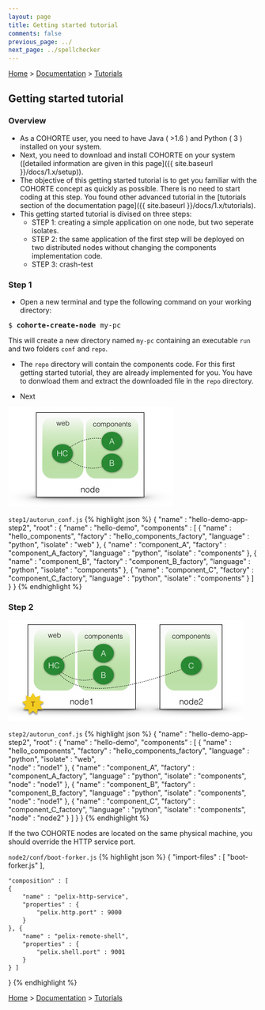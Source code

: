 ```yaml
---
layout: page
title: Getting started tutorial
comments: false
previous_page: ../
next_page: ../spellchecker
---
```


[Home](../../../../) > [Documentation](../../) > [Tutorials](../)

## Getting started tutorial

### Overview

 * As a COHORTE user, you need to have Java ( >1.6 ) and Python ( 3 ) installed on your system.
 * Next, you need to download and install COHORTE on your system ([detailed information are given in this page]({{ site.baseurl }}/docs/1.x/setup)).
 * The objective of this getting started tutorial is to get you familiar with the COHORTE concept as quickly as possible. There is no need to start coding at this step. You found other advanced tutorial in the [tutorials section of the documentation page]({{ site.baseurl }}/docs/1.x/tutorials).
 * This getting started tutorial is divised on three steps:
   * STEP 1: creating a simple application on one node, but two seperate isolates. 
   * STEP 2: the same application of the first step will be deployed on two distributed nodes without changing the components implementation code.
   * STEP 3: crash-test

### Step 1

 * Open a new terminal and type the following command on your working directory:

 <pre>
$ <b>cohorte-create-node</b> my-pc
</pre>

This will create a new directory named `my-pc` containing an executable `run` and two folders `conf` and `repo`.

 * The `repo` directory will contain the components code. For this first getting started tutorial, they are already implemented for you. You have to donwload them and extract the downloaded file in the `repo` directory.

<div id="download_night_builds"/> 

 * Next

![Step 1](getting-started-img-1.png)

`step1/autorun_conf.js`
{% highlight json %}
{
	"name" : "hello-demo-app-step2",
	"root" : {
		"name" : "hello-demo",
		"components" : [ {
			"name" : "hello_components",
			"factory" : "hello_components_factory",
			"language" : "python",
			"isolate" : "web"
		}, {
			"name" : "component_A",
			"factory" : "component_A_factory",
			"language" : "python",
			"isolate" : "components"
		}, {
			"name" : "component_B",
			"factory" : "component_B_factory",
			"language" : "python",
			"isolate" : "components"
		}, {
			"name" : "component_C",
			"factory" : "component_C_factory",
			"language" : "python",
			"isolate" : "components"
		}  ]
	}
}
{% endhighlight %}

### Step 2

![Step 2](getting-started-img-2.png)

`step2/autorun_conf.js`
{% highlight json %}
{
	"name" : "hello-demo-app-step2",
	"root" : {
		"name" : "hello-demo",
		"components" : [ {
			"name" : "hello_components",
			"factory" : "hello_components_factory",
			"language" : "python",
			"isolate" : "web",			
			"node" : "node1"
		}, {
			"name" : "component_A",
			"factory" : "component_A_factory",
			"language" : "python",
			"isolate" : "components",
			"node" : "node1"
		}, {
			"name" : "component_B",
			"factory" : "component_B_factory",
			"language" : "python",
			"isolate" : "components",
			"node" : "node1"
		}, {
			"name" : "component_C",
			"factory" : "component_C_factory",
			"language" : "python",
			"isolate" : "components",
			"node" : "node2"
		}  ]
	}
}
{% endhighlight %}

If the two COHORTE nodes are located on the same physical machine, you should override the HTTP service port.

`node2/conf/boot-forker.js`
{% highlight json %}
{
	"import-files" : [ "boot-forker.js" ],

	"composition" : [
	{
		"name" : "pelix-http-service",
		"properties" : {
			"pelix.http.port" : 9000
		}
	}, {
		"name" : "pelix-remote-shell",
		"properties" : {
			"pelix.shell.port" : 9001
		}
	} ]
}
{% endhighlight %}


[Home](../../../../) > [Documentation](../../) > [Tutorials](../)


<script>
    function loadLatestSnapshots() {
        $.getJSON( "http://cohorte.github.io/latest_demos.json", function( data ) {
            console.log("refresh snapshots...");
            frame = "<a href='" + data["snapshots"]["getting-started-tutorial-distribution"]["files"]["zip"] + "'>getting-started-tutorial.zip</a>"            
            $('#download_night_builds').html(frame);
        });
    }

    $(document).ready(function() {        
        loadLatestSnapshots();
    });
</script>
